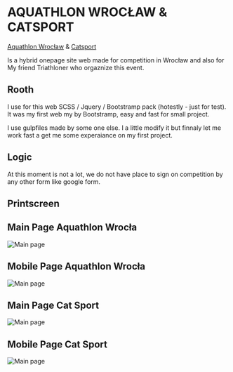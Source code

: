 # AQUATHLON WROCŁAW & CATSPORT

[Aquathlon Wrocław](http://www.aquathlonwroclaw.pl/aquathlon.html)
&
[Catsport](http://www.catsport.pl/cat.html)

Is a hybrid onepage site web made for competition in Wrocław and also for My friend Triathloner who orgaznize this event.

## Rooth

I use for this web SCSS / Jquery / Bootstramp pack (hotestly - just for test).
It was my first web my by Bootstramp, easy and fast for small project.

I use gulpfiles made by some one else. I a little modify it but finnaly let me work fast a get me some experaiance on my first project.

## Logic

At this moment is not a lot, we do not have place to sign on competition by any other form like google form.

## Printscreen

## Main Page Aquathlon Wrocła 
![Main page](https://github.com/MIBuczek/Aquathlon-Cat-Sport/blob/master/Aquatlon%20Wroclaw/aquathlon.png)

## Mobile Page Aquathlon Wrocła 
![Main page](https://github.com/MIBuczek/Aquathlon-Cat-Sport/blob/master/Aquatlon%20Wroclaw/aquathlon-mobile.png)

## Main Page Cat Sport 
![Main page](https://github.com/MIBuczek/Aquathlon-Cat-Sport/blob/master/Citius%20Altius%20Fortius/catsport.png)

## Mobile Page Cat Sport 
![Main page](https://github.com/MIBuczek/Aquathlon-Cat-Sport/blob/master/Citius%20Altius%20Fortius/catsport-mobile.png)
